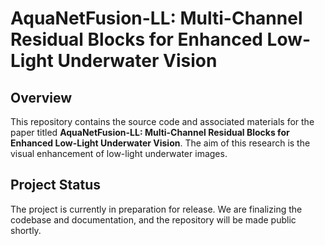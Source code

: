 # AquaNetFusion-LL: Multi-Channel Residual Blocks for Enhanced Low-Light Underwater Vision

## Overview

This repository contains the source code and associated materials for the paper titled **AquaNetFusion-LL: Multi-Channel Residual Blocks for Enhanced Low-Light Underwater Vision**. The aim of this research is the visual enhancement of low-light underwater images.

## Project Status

The project is currently in preparation for release. We are finalizing the codebase and documentation, and the repository will be made public shortly.

